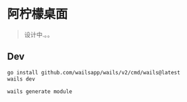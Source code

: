# 阿柠檬桌面

> 设计中.。。


## Dev

```sh
go install github.com/wailsapp/wails/v2/cmd/wails@latest
wails dev
```

```sh
wails generate module 
```